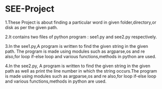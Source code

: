 # SEE-Project


1.These Project is about finding a particular word in given folder,directory,or disk as per the given path.

2.It contains two files of python program : see1.py and see2.py respectively.

3.In the see1.py,A program is written to find the given string in the given path.
	The program is made using modules such as argparse,os and re also,for loop if-else loop and various functions,methods in python are used.

4.In the see2.py, A program is written to find the given string in the given path as well as print the line number in
	which the string occurs.The program is made using modules such as argparse,os and re also,for loop if-else loop and various functions,methods in python are used.
